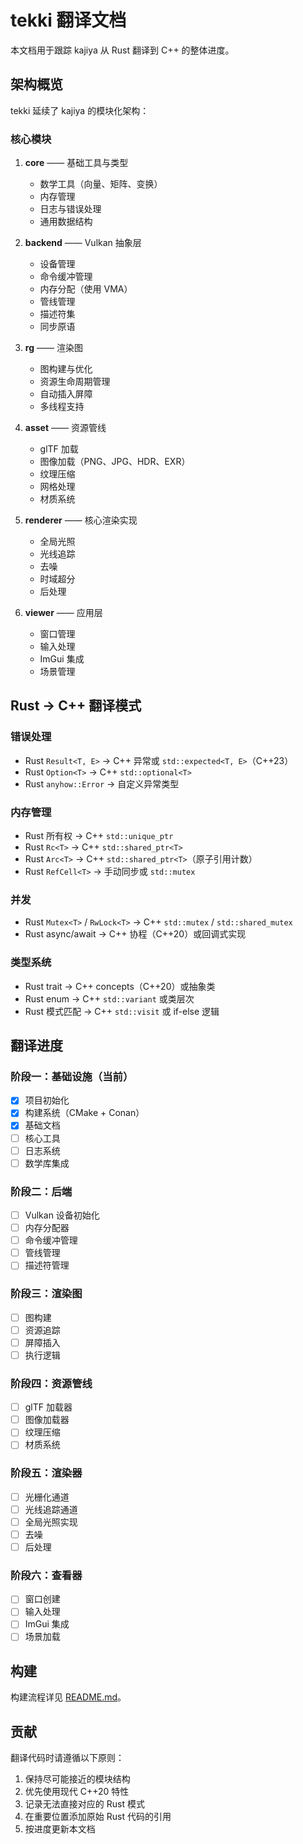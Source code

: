 # tekki 翻译文档

本文档用于跟踪 kajiya 从 Rust 翻译到 C++ 的整体进度。

## 架构概览

tekki 延续了 kajiya 的模块化架构：

### 核心模块

1. **core** —— 基础工具与类型
   - 数学工具（向量、矩阵、变换）
   - 内存管理
   - 日志与错误处理
   - 通用数据结构

2. **backend** —— Vulkan 抽象层
   - 设备管理
   - 命令缓冲管理
   - 内存分配（使用 VMA）
   - 管线管理
   - 描述符集
   - 同步原语

3. **rg** —— 渲染图
   - 图构建与优化
   - 资源生命周期管理
   - 自动插入屏障
   - 多线程支持

4. **asset** —— 资源管线
   - glTF 加载
   - 图像加载（PNG、JPG、HDR、EXR）
   - 纹理压缩
   - 网格处理
   - 材质系统

5. **renderer** —— 核心渲染实现
   - 全局光照
   - 光线追踪
   - 去噪
   - 时域超分
   - 后处理

6. **viewer** —— 应用层
   - 窗口管理
   - 输入处理
   - ImGui 集成
   - 场景管理

## Rust → C++ 翻译模式

### 错误处理
- Rust `Result<T, E>` → C++ 异常或 `std::expected<T, E>`（C++23）
- Rust `Option<T>` → C++ `std::optional<T>`
- Rust `anyhow::Error` → 自定义异常类型

### 内存管理
- Rust 所有权 → C++ `std::unique_ptr`
- Rust `Rc<T>` → C++ `std::shared_ptr<T>`
- Rust `Arc<T>` → C++ `std::shared_ptr<T>`（原子引用计数）
- Rust `RefCell<T>` → 手动同步或 `std::mutex`

### 并发
- Rust `Mutex<T>` / `RwLock<T>` → C++ `std::mutex` / `std::shared_mutex`
- Rust async/await → C++ 协程（C++20）或回调式实现

### 类型系统
- Rust trait → C++ concepts（C++20）或抽象类
- Rust enum → C++ `std::variant` 或类层次
- Rust 模式匹配 → C++ `std::visit` 或 if-else 逻辑

## 翻译进度

### 阶段一：基础设施（当前）
- [x] 项目初始化
- [x] 构建系统（CMake + Conan）
- [x] 基础文档
- [ ] 核心工具
- [ ] 日志系统
- [ ] 数学库集成

### 阶段二：后端
- [ ] Vulkan 设备初始化
- [ ] 内存分配器
- [ ] 命令缓冲管理
- [ ] 管线管理
- [ ] 描述符管理

### 阶段三：渲染图
- [ ] 图构建
- [ ] 资源追踪
- [ ] 屏障插入
- [ ] 执行逻辑

### 阶段四：资源管线
- [ ] glTF 加载器
- [ ] 图像加载器
- [ ] 纹理压缩
- [ ] 材质系统

### 阶段五：渲染器
- [ ] 光栅化通道
- [ ] 光线追踪通道
- [ ] 全局光照实现
- [ ] 去噪
- [ ] 后处理

### 阶段六：查看器
- [ ] 窗口创建
- [ ] 输入处理
- [ ] ImGui 集成
- [ ] 场景加载

## 构建

构建流程详见 [README.md](../README.md)。

## 贡献

翻译代码时请遵循以下原则：
1. 保持尽可能接近的模块结构
2. 优先使用现代 C++20 特性
3. 记录无法直接对应的 Rust 模式
4. 在重要位置添加原始 Rust 代码的引用
5. 按进度更新本文档
